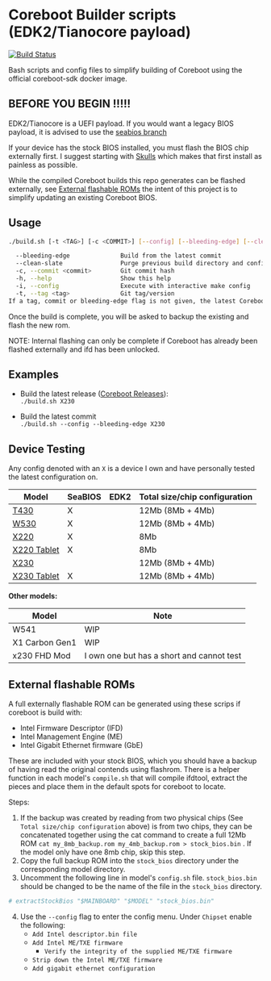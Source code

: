 # Coreboot Builder scripts (EDK2/Tianocore payload)

[![Build Status](https://travis-ci.org/Thrilleratplay/coreboot-builder-scripts.svg?branch=master)](https://travis-ci.org/Thrilleratplay/coreboot-builder-scripts)

Bash scripts and config files to simplify building of Coreboot using the official coreboot-sdk docker image.

## BEFORE YOU BEGIN !!!!!

EDK2/Tianocore is a UEFI payload.  If you would want a legacy BIOS payload, it is advised to use the [seabios branch](https://github.com/Thrilleratplay/coreboot-builder-scripts/tree/seabios)

If your device has the stock BIOS installed, you must flash the BIOS chip externally first. I suggest starting with [Skulls](https://github.com/merge/skulls) which makes that first install as painless as possible.  

While the compiled Coreboot builds this repo generates can be flashed externally, see [External flashable ROMs](#external-flashable-roms) the intent of this project is to simplify updating an existing Coreboot BIOS.  

## Usage

```bash
./build.sh [-t <TAG>] [-c <COMMIT>] [--config] [--bleeding-edge] [--clean-slate] <model>

  --bleeding-edge              Build from the latest commit
  --clean-slate                Purge previous build directory and config
  -c, --commit <commit>        Git commit hash
  -h, --help                   Show this help
  -i, --config                 Execute with interactive make config
  -t, --tag <tag>              Git tag/version
If a tag, commit or bleeding-edge flag is not given, the latest Coreboot release will be built
```

Once the build is complete, you will be asked to backup the existing and flash the new rom.

NOTE: Internal flashing can only be complete if Coreboot has already been flashed externally and ifd has been unlocked.

## Examples

* Build the latest release ([Coreboot Releases](https://coreboot.org/downloads.html)):  
  `./build.sh X230`

* Build the latest commit  
    `./build.sh --config --bleeding-edge X230`

## Device Testing

Any config denoted with an `X` is a device I own and have personally tested the latest configuration on.

| Model | SeaBIOS | EDK2 | Total size/chip configuration |
| --- | --- | --- | --- |
| [T430](t430/README.md) | X | | 12Mb (8Mb + 4Mb) |
| [W530](W530/README.md) | X | | 12Mb (8Mb + 4Mb) |
| [X220](x220/README.md) | X | | 8Mb |
| [X220 Tablet](x220/README.md) | X | | 8Mb |
| [X230](x230/README.md) | | | 12Mb (8Mb + 4Mb) |
| [X230 Tablet](x230t/README.md) | X | | 12Mb (8Mb + 4Mb) |

**Other models:**

| Model | Note |
| --- | --- |
| W541 | WIP |
| X1 Carbon Gen1 | WIP |
| x230 FHD Mod| I own one but has a short and cannot test |

## External flashable ROMs

A full externally flashable ROM can be generated using these scrips if coreboot is build with:

* Intel Firmware Descriptor (IFD)
* Intel Management Engine (ME)
* Intel Gigabit Ethernet firmware (GbE)

These are included with your stock BIOS, which you should have a backup of having read the original contends using flashrom.
  There is a helper function in each model's `compile.sh` that will compile ifdtool, extract the pieces and place them in the
  default spots for coreboot to locate.

Steps:

1. If the backup was created by reading from two physical chips (See `Total size/chip configuration` above) is from two chips,
  they can be concatenated together using the cat command to create a full 12Mb ROM `cat my_8mb_backup.rom my_4mb_backup.rom > stock_bios.bin`
  .  If the model only have one 8mb chip, skip this step.
2. Copy the full backup ROM into the `stock_bios` directory under the corresponding model directory.
3. Uncomment the following line in model's `config.sh` file.  `stock_bios.bin` should be changed to be the name of the file in the `stock_bios` directory.

```sh
# extractStockBios "$MAINBOARD" "$MODEL" "stock_bios.bin"
```

4. Use the `--config` flag to enter the config menu.  Under `Chipset` enable the following:
   * `Add Intel descriptor.bin file`
   * `Add Intel ME/TXE firmware`
     * `Verify the integrity of the supplied ME/TXE firmware`
   * `Strip down the Intel ME/TXE firmware`
   * `Add gigabit ethernet configuration`

